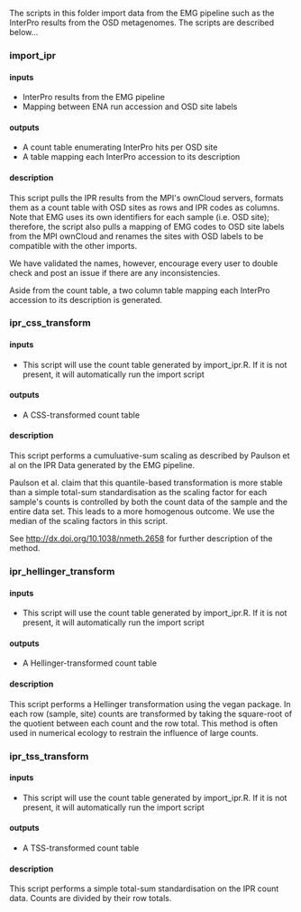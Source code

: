 The scripts in this folder import data from the EMG pipeline such as the InterPro results from the OSD metagenomes. The scripts are described below...


### import_ipr

#### inputs
* InterPro results from the EMG pipeline
* Mapping between ENA run accession and OSD site labels

#### outputs
* A count table enumerating InterPro hits per OSD site
* A table mapping each InterPro accession to its description

#### description
This script pulls the IPR results from the MPI's ownCloud servers, formats them as a
count table with OSD sites as rows and IPR codes as columns. Note that EMG uses its own
identifiers for each sample (i.e. OSD site); therefore, the script also pulls a mapping
of EMG codes to OSD site labels from the MPI ownCloud and renames the sites with OSD
labels to be compatible with the other imports.

We have validated the names, however, encourage every user to double check and post an issue
if there are any inconsistencies.

Aside from the count table, a two column table mapping each InterPro accession to its description
is generated.

### ipr_css_transform
#### inputs
* This script will use the count table generated by import_ipr.R. If it is not present, it will 
automatically run the import script

#### outputs
* A CSS-transformed count table

#### description
This script performs a cumuluative-sum scaling as described by Paulson et al on the IPR Data
generated by the EMG pipeline.

Paulson et al. claim that this quantile-based transformation is more stable than a simple 
total-sum standardisation as the scaling factor for each sample's counts is controlled by both
the count data of the sample and the entire data set. This leads to a more homogenous outcome.
We use the median of the scaling factors in this script.

See http://dx.doi.org/10.1038/nmeth.2658 for further description of the method.

### ipr_hellinger_transform
#### inputs
* This script will use the count table generated by import_ipr.R. If it is not present, it will 
automatically run the import script

#### outputs
* A Hellinger-transformed count table

#### description
This script performs a Hellinger transformation using the vegan package. In each row (sample, site)
counts are transformed by taking the square-root of the quotient between each count and the row
total. This method is often used in numerical ecology to restrain the influence of large counts. 

### ipr_tss_transform
#### inputs
* This script will use the count table generated by import_ipr.R. If it is not present, it will 
automatically run the import script

#### outputs
* A TSS-transformed count table

#### description
This script performs a simple total-sum standardisation on the IPR count data. Counts are divided
by their row totals.